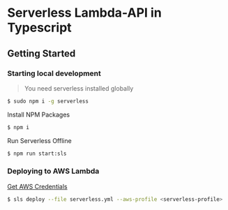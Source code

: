 # Serverless Lambda-API in Typescript

## Getting Started

### Starting local development

> You need serverless installed globally

```bash
$ sudo npm i -g serverless
```

Install NPM Packages

```bash
$ npm i
```

Run Serverless Offline

```bash
$ npm run start:sls
```

### Deploying to AWS Lambda

[Get AWS Credentials](https://docs.aws.amazon.com/sdk-for-javascript/v2/developer-guide/getting-your-credentials.html)

```bash
$ sls deploy --file serverless.yml --aws-profile <serverless-profile>
```
